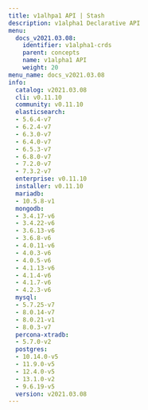 ```yaml
---
title: v1alhpa1 API | Stash
description: v1alpha1 Declarative API
menu:
  docs_v2021.03.08:
    identifier: v1alpha1-crds
    parent: concepts
    name: v1alpha1 API
    weight: 20
menu_name: docs_v2021.03.08
info:
  catalog: v2021.03.08
  cli: v0.11.10
  community: v0.11.10
  elasticsearch:
  - 5.6.4-v7
  - 6.2.4-v7
  - 6.3.0-v7
  - 6.4.0-v7
  - 6.5.3-v7
  - 6.8.0-v7
  - 7.2.0-v7
  - 7.3.2-v7
  enterprise: v0.11.10
  installer: v0.11.10
  mariadb:
  - 10.5.8-v1
  mongodb:
  - 3.4.17-v6
  - 3.4.22-v6
  - 3.6.13-v6
  - 3.6.8-v6
  - 4.0.11-v6
  - 4.0.3-v6
  - 4.0.5-v6
  - 4.1.13-v6
  - 4.1.4-v6
  - 4.1.7-v6
  - 4.2.3-v6
  mysql:
  - 5.7.25-v7
  - 8.0.14-v7
  - 8.0.21-v1
  - 8.0.3-v7
  percona-xtradb:
  - 5.7.0-v2
  postgres:
  - 10.14.0-v5
  - 11.9.0-v5
  - 12.4.0-v5
  - 13.1.0-v2
  - 9.6.19-v5
  version: v2021.03.08
---
```


